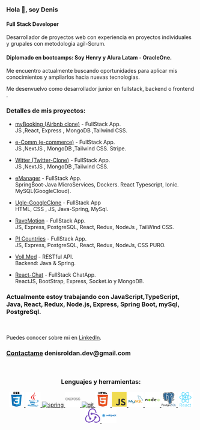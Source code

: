 
<h3 align="left">Hola 👋, soy Denis</h3>
<h4 align="left">Full Stack Developer</h4>

Desarrollador de proyectos web con experiencia en proyectos individuales y grupales con metodologia agil-Scrum.

<h4>Diplomado en bootcamps: <b>Soy Henry</b> y <b>Alura Latam - OracleOne.</b></h4>

Me encuentro actualmente buscando oportunidades para aplicar mis conocimientos y ampliarlos hacia nuevas tecnologias.
<br>

Me desenvuelvo como desarrollador junior en fullstack, backend o frontend .

<h3>Detalles de mis proyectos:</h3>

- [myBooking (Airbnb clone)](https://github.com/denisrold/MyBooking) - FullStack App.</br>
    JS ,React, Express , MongoDB ,Tailwind CSS.

- [e-Comm (e-commerce)](https://github.com/denisrold/e-comm-withStripe) - FullStack App.</br>
    JS ,NextJS , MongoDB ,Tailwind CSS. Stripe.

- [Witter (Twitter-Clone)](https://github.com/denisrold/Witter) - FullStack App.</br>
    JS ,NextJS , MongoDB ,Tailwind CSS.
  
- [eManager](https://github.com/denisrold/eManager-microservice) - FullStack App.</br>
    SpringBoot-Java MicroServices, Dockers. React Typescript, Ionic. MySQL(GoogleCloud).
  
- [Ugle-GoogleClone](https://github.com/denisrold/Ugle-GoogleClone) - FullStack App</br>
    HTML, CSS , JS, Java-Spring, MySql.
  
- [RaveMotion](https://github.com/denisrold/RaveMotion_back) - FullStack App.</br>
    JS, Express, PostgreSQL, React, Redux, NodeJs , TailWind CSS.
  
- [PI Countries](https://github.com/denisrold/PI_Countries) - FullStack App.</br>
    JS, Express, PostgreSQL, React, Redux, NodeJs, CSS PURO.
  
- [Voll.Med](https://github.com/denisrold/voll.med/tree/master/voll-med/api) - RESTful API.</br>
    Backend: Java & Spring.
  
- [React-Chat](https://github.com/denisrold/ReactChat) - FullStack ChatApp.</br>
   ReactJS, BootStrap, Express, Socket.io y MongoDB.

  

<h3>Actualmente estoy trabajando con JavaScript,TypeScript, Java, React, Redux, Node.js, Express, Spring Boot, mySql, PostgreSql.</h3>

</br>
 </br>
 Puedes conocer sobre mi en <a href="https://www.linkedin.com/in/denisrold">LinkedIn</a>.
 <h3><a href="mailto:denisroldan.dev@gmail.com">Contactame</a> denisroldan.dev@gmail.com </h3>


<br/>

<h3 align="center">Lenguajes y herramientas:</h3>
<p align="center"> <a href="https://www.w3schools.com/css/" target="_blank" rel="noreferrer"> <img src="https://raw.githubusercontent.com/devicons/devicon/master/icons/css3/css3-original-wordmark.svg" alt="css3" width="40" height="40" /> </a><a href="https://www.java.com" target="_blank" rel="noreferrer"> <img src="https://raw.githubusercontent.com/devicons/devicon/master/icons/java/java-original.svg" alt="java" width="40" height="40"/> </a><a href="https://spring.io/" target="_blank" rel="noreferrer"> <img src="https://www.vectorlogo.zone/logos/springio/springio-icon.svg" alt="spring" width="40" height="40"/> </a> <a href="https://expressjs.com" target="_blank" rel="noreferrer"> <img src="https://raw.githubusercontent.com/devicons/devicon/master/icons/express/express-original-wordmark.svg" alt="express" width="40" height="40"/> </a> <a href="https://git-scm.com/" target="_blank" rel="noreferrer"> <img src="https://www.vectorlogo.zone/logos/git-scm/git-scm-icon.svg" alt="git" width="40" height="40"/> </a> <a href="https://www.w3.org/html/" target="_blank" rel="noreferrer"> <img src="https://raw.githubusercontent.com/devicons/devicon/master/icons/html5/html5-original-wordmark.svg" alt="html5" width="40" height="40"/> </a> <a href="https://developer.mozilla.org/en-US/docs/Web/JavaScript" target="_blank" rel="noreferrer"> <img src="https://raw.githubusercontent.com/devicons/devicon/master/icons/javascript/javascript-original.svg" alt="javascript" width="40" height="40"/> </a> <a href="https://www.mysql.com/" target="_blank" rel="noreferrer"> <img src="https://raw.githubusercontent.com/devicons/devicon/master/icons/mysql/mysql-original-wordmark.svg" alt="mysql" width="40" height="40"/> </a> <a href="https://nodejs.org" target="_blank" rel="noreferrer"> <img src="https://raw.githubusercontent.com/devicons/devicon/master/icons/nodejs/nodejs-original-wordmark.svg" alt="nodejs" width="40" height="40"/> </a> <a href="https://www.postgresql.org" target="_blank" rel="noreferrer"> <img src="https://raw.githubusercontent.com/devicons/devicon/master/icons/postgresql/postgresql-original-wordmark.svg" alt="postgresql" width="40" height="40"/> </a>  <a href="https://reactjs.org/" target="_blank" rel="noreferrer"> <img src="https://raw.githubusercontent.com/devicons/devicon/master/icons/react/react-original-wordmark.svg" alt="react" width="40" height="40"/> </a> <a href="https://redux.js.org" target="_blank" rel="noreferrer"> <img src="https://raw.githubusercontent.com/devicons/devicon/master/icons/redux/redux-original.svg" alt="redux" width="40" height="40"/> </a> <a href="https://webpack.js.org" target="_blank" rel="noreferrer"> <img src="https://raw.githubusercontent.com/devicons/devicon/d00d0969292a6569d45b06d3f350f463a0107b0d/icons/webpack/webpack-original-wordmark.svg" alt="webpack" width="40" height="40"/> </a> </p>

